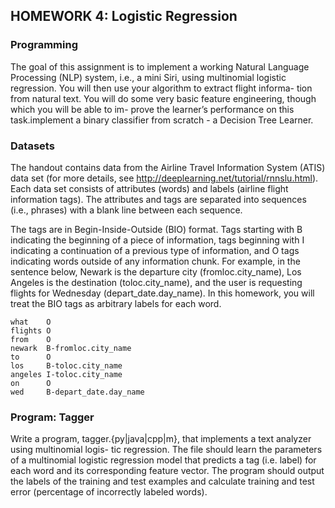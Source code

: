 ## HOMEWORK 4: Logistic Regression

### Programming

The goal of this assignment is to implement a working Natural Language Processing (NLP) system, i.e., a mini Siri, using multinomial logistic regression. You will then use your algorithm to extract flight informa- tion from natural text. You will do some very basic feature engineering, though which you will be able to im- prove the learner’s performance on this task.implement a binary classifier from scratch - a Decision Tree Learner.

### Datasets

The handout contains data from the Airline Travel Information System (ATIS) data set (for more details, see <http://deeplearning.net/tutorial/rnnslu.html>). Each data set consists of attributes (words) and labels (airline flight information tags). The attributes and tags are separated into sequences (i.e., phrases) with a blank line between each sequence.

The tags are in Begin-Inside-Outside (BIO) format. Tags starting with B indicating the beginning of a piece of information, tags beginning with I indicating a continuation of a previous type of information, and O tags indicating words outside of any information chunk. For example, in the sentence below, Newark is the departure city (fromloc.city_name), Los Angeles is the destination (toloc.city_name), and the user is requesting flights for Wednesday (depart_date.day_name). In this homework, you will treat the BIO tags as arbitrary labels for each word.

```
what    O
flights O
from    O
newark  B-fromloc.city_name
to      O
los     B-toloc.city_name
angeles I-toloc.city_name
on      O
wed     B-depart_date.day_name
```

### Program: Tagger

Write a program, tagger.{py|java|cpp|m}, that implements a text analyzer using multinomial logis- tic regression. The file should learn the parameters of a multinomial logistic regression model that predicts a tag (i.e. label) for each word and its corresponding feature vector. The program should output the labels of the training and test examples and calculate training and test error (percentage of incorrectly labeled words).

